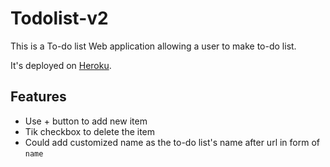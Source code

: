# Todolist-v2

This is a To-do list Web application allowing a user to make to-do list.

It's deployed on [Heroku](https://immense-chamber-73139.herokuapp.com/).


## Features
- Use + button to add new item
- Tik checkbox to delete the item
- Could add customized name as the to-do list's name after url in form of `name`

